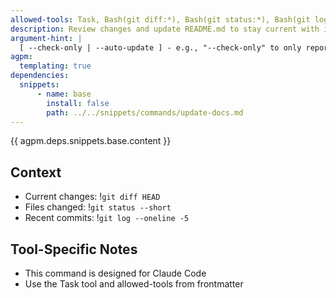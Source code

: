 ```yaml
---
allowed-tools: Task, Bash(git diff:*), Bash(git status:*), Bash(git log:*), Bash(git show:*), Bash(cargo:*), Read, Write, Edit, MultiEdit, Glob, Grep, TodoWrite, WebSearch, WebFetch
description: Review changes and update README.md to stay current with implementation
argument-hint: |
  [ --check-only | --auto-update ] - e.g., "--check-only" to only report needed updates
agpm:
  templating: true
dependencies:
  snippets:
      - name: base
        install: false
        path: ../../snippets/commands/update-docs.md
---
```


{{ agpm.deps.snippets.base.content }}

## Context

- Current changes: !`git diff HEAD`
- Files changed: !`git status --short`
- Recent commits: !`git log --oneline -5`

## Tool-Specific Notes

- This command is designed for Claude Code
- Use the Task tool and allowed-tools from frontmatter
